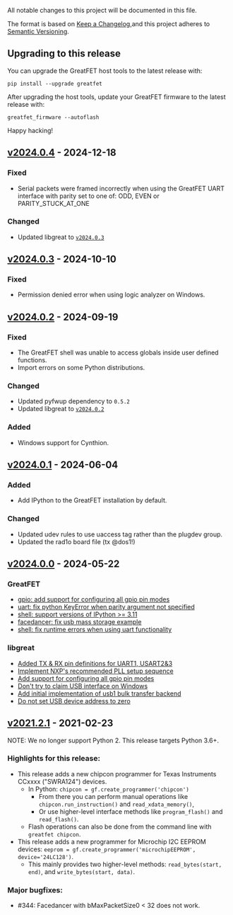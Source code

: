 All notable changes to this project will be documented in this file.

The format is based on [Keep a Changelog](https://keepachangelog.com/en/1.1.0/),and this project adheres to [Semantic Versioning](https://semver.org/spec/v2.0.0.html).

<!--
## [Unreleased]
-->

## Upgrading to this release

You can upgrade the GreatFET host tools to the latest release with:

    pip install --upgrade greatfet

After upgrading the host tools, update your GreatFET firmware to the latest release with:

    greatfet_firmware --autoflash

Happy hacking!


## [v2024.0.4] - 2024-12-18
### Fixed
* Serial packets were framed incorrectly when using the GreatFET UART interface with parity set to one of: ODD, EVEN or PARITY_STUCK_AT_ONE
### Changed
* Updated libgreat to [`v2024.0.3`](https://github.com/greatscottgadgets/libgreat/compare/v2024.0.2...v2024.0.3)


## [v2024.0.3] - 2024-10-10
### Fixed
* Permission denied error when using logic analyzer on Windows.


## [v2024.0.2] - 2024-09-19
### Fixed
* The GreatFET shell was unable to access globals inside user defined functions.
* Import errors on some Python distributions.
### Changed
* Updated pyfwup dependency to `0.5.2`
* Updated libgreat to [`v2024.0.2`](https://github.com/greatscottgadgets/libgreat/compare/v2024.0.1...v2024.0.2)
### Added
* Windows support for Cynthion.


## [v2024.0.1] - 2024-06-04
### Added
* Add IPython to the GreatFET installation by default.
### Changed
* Updated udev rules to use uaccess tag rather than the plugdev group.
* Updated the rad1o board file (tx @dos1!)


## [v2024.0.0] - 2024-05-22
### GreatFET
* [gpio: add support for configuring all gpio pin modes](https://github.com/greatscottgadgets/greatfet/pull/418)
* [uart: fix python KeyError when parity argument not specified](https://github.com/greatscottgadgets/greatfet/pull/375)
* [shell: support versions of IPython >= 3.11](https://github.com/greatscottgadgets/greatfet/pull/414)
* [facedancer: fix usb mass storage example](https://github.com/greatscottgadgets/greatfet/pull/425)
* [shell: fix runtime errors when using uart functionality](https://github.com/greatscottgadgets/greatfet/pull/426)
### libgreat
* [Added TX & RX pin definitions for UART1, USART2&3](https://github.com/greatscottgadgets/libgreat/pull/25)
* [Implement NXP's recommended PLL setup sequence](https://github.com/greatscottgadgets/libgreat/pull/30)
* [Add support for configuring all gpio pin modes](https://github.com/greatscottgadgets/libgreat/pull/35)
* [Don't try to claim USB interface on Windows](https://github.com/greatscottgadgets/libgreat/pull/38)
* [Add initial implementation of usb1 bulk transfer backend](https://github.com/greatscottgadgets/libgreat/pull/33)
* [Do not set USB device address to zero](https://github.com/greatscottgadgets/libgreat/pull/26)



## [v2021.2.1] - 2021-02-23

NOTE: We no longer support Python 2. This release targets Python 3.6+.

### Highlights for this release:

* This release adds a new chipcon programmer for Texas Instruments CCxxxx ("SWRA124") devices.
    - In Python: `chipcon = gf.create_programmer('chipcon')`
        - From there you can perform manual operations like `chipcon.run_instruction()` and `read_xdata_memory()`,
        - Or use higher-level interface methods like `program_flash()` and `read_flash()`.
    - Flash operations can also be done from the command line with `greatfet chipcon`.
* This release adds a new programmer for Microchip I2C EEPROM devices: `eeprom = gf.create_programmer('microchipEEPROM', device='24LC128')`.
    - This mainly provides two higher-level methods: `read_bytes(start, end)`, and `write_bytes(start, data)`.

### Major bugfixes:

 - #344: Facedancer with bMaxPacketSize0 < 32 does not work.


[Unreleased]: https://github.com/greatscottgadgets/greatfet/compare/v2024.0.4...HEAD
[v2024.0.4]: https://github.com/greatscottgadgets/greatfet/compare/v2024.0.3...v2024.0.4
[v2024.0.3]: https://github.com/greatscottgadgets/greatfet/compare/v2024.0.2...v2024.0.3
[v2024.0.2]: https://github.com/greatscottgadgets/greatfet/compare/v2024.0.1...v2024.0.2
[v2024.0.1]: https://github.com/greatscottgadgets/greatfet/compare/v2024.0.0...v2024.0.1
[v2024.0.0]: https://github.com/greatscottgadgets/greatfet/compare/v2021.2.1...v2024.0.0
[v2021.2.1]: https://github.com/greatscottgadgets/greatfet/releases/tag/v2021.2.1
